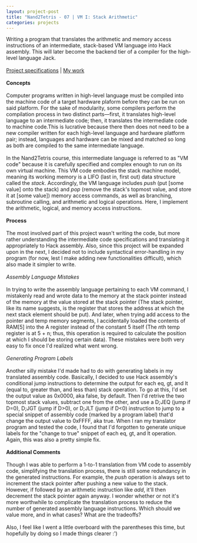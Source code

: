 ```yaml
---
layout: project-post
title: "Nand2Tetris - 07 | VM I: Stack Arithmetic"
categories: projects
---
```

Writing a program that translates the arithmetic and memory access instructions of an intermediate, stack-based VM language into Hack assembly. This will later become the backend tier of a compiler for the high-level language Jack.
<br><br>
<a href="https://www.nand2tetris.org/project07" target="_blank">Project specifications</a> | <a href="https://github.com/wangzi190/nand2tetris/tree/master/07" target="_blank">My work</a>
<br><br><b>Concepts</b>
<br><br>Computer programs written in high-level language must be compiled into the machine code of a target hardware plaform before they can be run on said platform. For the sake of modularity, some compilers perform the compilation process in two distinct parts—first, it translates high-level language to an intermediate code; then, it translates the intermediate code to machine code.This is lucrative because there then does not need to be a new compiler written for each high-level language and hardware platform pair; instead, languages and hardware can be mixed and matched so long as both are compiled to the same intermediate language.
<br><br>In the Nand2Tetris course, this intermediate language is referred to as "VM code" because it is carefully specified and complex enough to run on its own virtual machine. This VM code embodies the stack machine model, meaning its working memory is a LIFO (last in, first out) data structure called the <i>stack</i>. Accordingly, the VM language includes <i>push</i> (put [some value] onto the stack) and <i>pop</i> (remove the stack's topmost value, and store it at [some value]) memory access commands, as well as branching, subroutine calling, and arithmetic and logical operations. Here, I implement the arithmetic, logical, and memory access instructions.
<br><br><b>Process</b>
<br><br>The most involved part of this project wasn't writing the code, but more rather understanding the intermediate code specifications and translating it appropriately to Hack assembly. Also, since this project will be expanded upon in the next, I decided not to include syntactical error-handling in my program (for now, lest I make adding new functionalities difficult), which also made it simpler to write.
<br><br><i>Assembly Language Mistakes</i>
<br><br>In trying to write the assembly language pertaining to each VM command, I mistakenly read and wrote data to the memory at the stack pointer instead of the memory at the value stored at the stack pointer (The stack pointer, like its name suggests, is the register that stores the address at which the next stack element should be put). And later, when trying add access to the pointer and temp memory segments, I accidentally loaded the contents of RAM[5] into the A register instead of the constant 5 itself (The <i>n</i>th temp register is at 5 + n; thus, this operation is required to calculate the position at which I should be storing certain data). These mistakes were both very easy to fix once I'd realized what went wrong.
<br><br><i>Generating Program Labels</i>
<br><br>Another silly mistake I'd made had to do with generating labels in my translated assembly code. Basically, I decided to use Hack assembly's conditional jump instructions to determine the output for each eq, gt, and lt (equal to, greater than, and less than) stack operation. To go at this, I'd set the output value as 0x0000, aka false, by default. Then I'd retrive the two topmost stack values, subtract one from the other, and use a D;JEQ (jump if D=0), D;JGT (jump if D>0), or D;JLT (jump if D<0) instruction to jump to a special snippet of assembly code (marked by a program label) that'd change the output value to 0xFFFF, aka true. When I ran my translator program and tested the code, I found that I'd forgotten to generate unique labels for the "change to true" snippet of each eq, gt, and lt operation. Again, this was also a pretty simple fix.
<br><br><b>Additional Comments</b>
<br><br>Though I was able to perform a 1-to-1 translation from VM code to assembly code, simplifying the translation process, there is still some redundancy in the generated instructions. For example, the <i>push</i> operation is always set to increment the stack pointer after pushing a new value to the stack. However, if followed by an arithmetic instruction like <i>add</i>, it'll then decrement the stack pointer again anyway. I wonder whether or not it's more worthwhile to complicate the translation process to reduce the number of generated assembly language instructions. Which should we value more, and in what cases? What are the tradeoffs?
<br><br>Also, I feel like I went a little overboard with the parentheses this time, but hopefully by doing so I made things clearer :')